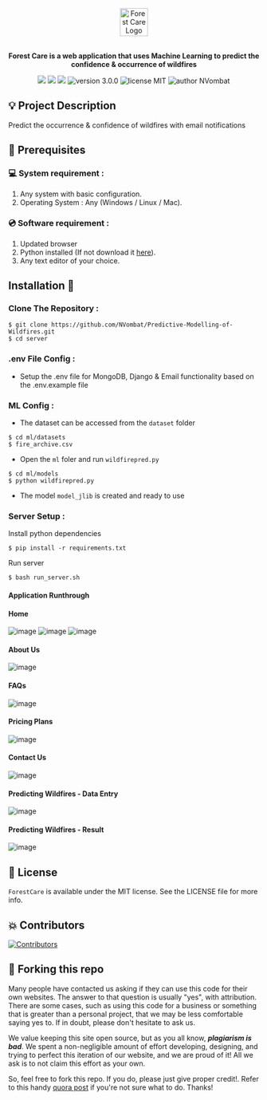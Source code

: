 <!-- Format from Aradhya-Tripathi/fire-watch -->

<div align="center">
  <img alt="Forest Care Logo" src="docs/logo.png" height="56" />
</div>

<br>
<p align="center">
<b>Forest Care is a web application that uses Machine Learning to predict the confidence & occurrence of wildfires</b>
</p>

<p align="center">
  <img src="https://img.shields.io/github/issues/NVombat/Predictive-Modelling-of-Wildfires"/>
  <img src="https://img.shields.io/github/forks/NVombat/Predictive-Modelling-of-Wildfires"/>
  <img src="https://img.shields.io/github/stars/NVombat/Predictive-Modelling-of-Wildfires?style=social"/>
  <img src="https://img.shields.io/badge/version-3.0.0-yellow" alt="version 3.0.0"/>
  <img src="https://img.shields.io/badge/license-MIT-blue" alt="license MIT"/>
  <img src="https://img.shields.io/badge/author-Nikhill%20Vombatkere%20-green" alt="author NVombat"/>
</p>

## 💡 Project Description

Predict the occurrence & confidence of wildfires with email notifications

## 📌 Prerequisites

### 💻 System requirement :

1. Any system with basic configuration.
2. Operating System : Any (Windows / Linux / Mac).

### 💿 Software requirement :

1. Updated browser
2. Python installed (If not download it [here](https://www.python.org/downloads/)).
3. Any text editor of your choice.

## Installation 🔧

### Clone The Repository :

```
$ git clone https://github.com/NVombat/Predictive-Modelling-of-Wildfires.git
$ cd server
```

### .env File Config :

- Setup the .env file for MongoDB, Django & Email functionality based on the .env.example file

### ML Config :

- The dataset can be accessed from the `dataset` folder
```
$ cd ml/datasets
$ fire_archive.csv
```
- Open the `ml` foler and run `wildfirepred.py`
```
$ cd ml/models
$ python wildfirepred.py
```
- The model `model_jlib` is created and ready to use

### Server Setup :

Install python dependencies

```
$ pip install -r requirements.txt
```

Run server

```
$ bash run_server.sh
```

#### Application Runthrough

#### Home
![image](docs/home1.png)
![image](docs/home2.png)
![image](docs/home3.png)

#### About Us
![image](docs/about.png)

#### FAQs
![image](docs/faq.png)

#### Pricing Plans
![image](docs/pricing.png)

#### Contact Us
![image](docs/contact.png)

#### Predicting Wildfires - Data Entry
![image](docs/predict1.png)

#### Predicting Wildfires - Result
![image](docs/predict2.png)

## 📜 License

`ForestCare` is available under the MIT license. See the LICENSE file for more info.

## 💥 Contributors

<a href="https://github.com/Aradhya-Tripathi/fire-watch/graphs/contributors">
<img src="https://contrib.rocks/image?repo=NVombat/Predictive-Modelling-of-Wildfires" alt="Contributors">
</a>

## 🚨 Forking this repo

Many people have contacted us asking if they can use this code for their own websites. The answer to that question is usually "yes", with attribution. There are some cases, such as using this code for a business or something that is greater than a personal project, that we may be less comfortable saying yes to. If in doubt, please don't hesitate to ask us.

We value keeping this site open source, but as you all know, _**plagiarism is bad**_. We spent a non-negligible amount of effort developing, designing, and trying to perfect this iteration of our website, and we are proud of it! All we ask is to not claim this effort as your own.

So, feel free to fork this repo. If you do, please just give proper credit!.
Refer to this handy [quora post](https://www.quora.com/Is-it-bad-to-copy-other-peoples-code) if you're not sure what to do. Thanks!
